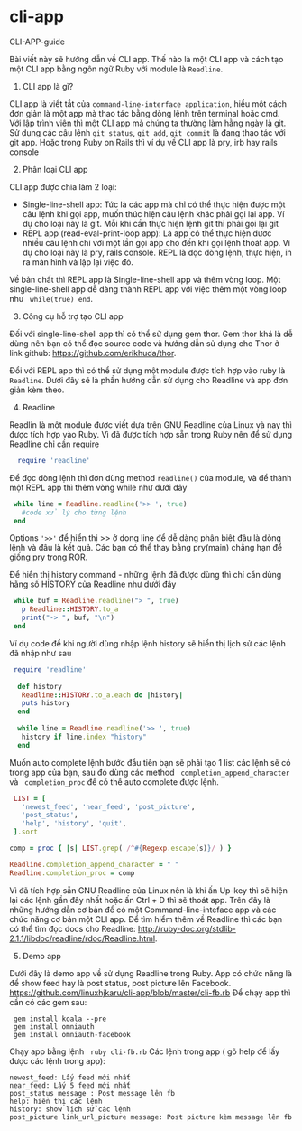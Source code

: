 cli-app
=======

CLI-APP-guide

  Bài viết này sẽ hướng dẫn về CLI app. Thế nào là một CLI app và cách tạo một CLI app bằng ngôn ngữ Ruby 
với module là ```Readline```.

1. CLI app là gì?

 CLI app là viết tắt của ```command-line-interface application```, hiểu một cách đơn giản là một app mà 
 thao tác bằng dòng lệnh trên terminal hoặc cmd. Với lập trình viên thì một CLI app mà chúng ta thường làm
 hằng ngày là git. Sử dụng các câu lệnh ```git status```, ``` git add ```, ``` git commit ``` là đang thao tác
 với git app. Hoặc trong Ruby on Rails thì ví dụ về CLI app là pry, irb hay rails console
 
2. Phân loại CLI app

 CLI app được chia làm 2 loại:
  - Single-line-shell app: Tức là các app mà chỉ có thể thực hiện được một câu lệnh khi gọi app, muốn thúc hiện
  câu lệnh khác phải gọi lại app. Ví dụ cho loại này là git. Mỗi khi cần thực hiện lệnh git thì phải gọi lại git
  - REPL app (read-eval-print-loop app): Là app có thể thực hiện đươc nhiều câu lệnh chỉ với một lần gọi app cho đến
  khi gọi lệnh thoát app. Ví dụ cho loại này là pry, rails console. REPL là đọc dòng lệnh, thực hiện, in ra màn hình
  và lặp lại việc đó.
  
 Về bản chất thì REPL app là Single-line-shell app và thêm vòng loop. Một single-line-shell app dễ dàng thành REPL app với việc thêm một vòng loop như ``` while(true) end```.

3. Công cụ hỗ trợ tạo CLI app

 Đối với single-line-shell app thì có thể sử dụng gem thor. Gem thor khá là dễ dùng nên bạn có thể đọc source code và hướng dẫn sử dụng cho Thor ở link github: https://github.com/erikhuda/thor. 
 
 Đổi với REPL app thì có thể sử dụng một module được tích hợp vào ruby là ``` Readline```. Dưới đây sẽ là phần hướng dẫn sử dụng cho Readline và app đơn giản kèm theo.
 
4. Readline

 Readlin là một module được viết dựa trên GNU Readline của Linux và nay thì được tích hợp vào Ruby.
 Vì đã được tích hợp sẵn trong Ruby nên để sử dụng Readline chỉ cần require 
 ```ruby
   require 'readline'
 ```
 Để đọc dòng lệnh thì đơn dùng method ```readline()``` của module, và để thành một REPL app thì thêm vòng while như dưới đây
 ```ruby
  while line = Readline.readline('>> ', true)
    #code xử lý cho từng lệnh
  end
 ```
 Options ```'>>'``` để hiển thị >> ở dong line để dễ dàng phân biệt đâu là dòng lệnh và đâu là kết quả. Các bạn có thể thay bằng pry(main) chẳng hạn để giống pry trong ROR.
 
 Để hiển thị history command - những lệnh đã được dùng thì chỉ cần dùng hằng số HISTORY của Readline như dưới đây
 ```ruby
  while buf = Readline.readline("> ", true)
    p Readline::HISTORY.to_a
    print("-> ", buf, "\n")
  end
 ```
 Ví dụ code để khi người dùng nhập lệnh history sẽ hiển thị lịch sử các lệnh đã nhập như sau
 ```ruby
  require 'readline'
   
   def history
    Readline::HISTORY.to_a.each do |history|
    puts history
   end
   
   while line = Readline.readline('>> ', true)
    history if line.index "history"
   end
 ```
 
 Muốn auto complete lệnh bước đầu tiên bạn sẽ phải tạo 1 list các lệnh sẽ có trong app của bạn, sau đó dùng các method ``` completion_append_character``` và ``` completion_proc``` để có thể auto complete được lệnh.
 
 ```ruby
  LIST = [
    'newest_feed', 'near_feed', 'post_picture',
    'post_status',
    'help', 'history', 'quit',
  ].sort
 
 comp = proc { |s| LIST.grep( /^#{Regexp.escape(s)}/ ) }

 Readline.completion_append_character = " "
 Readline.completion_proc = comp
 ```
 Vì đã tích hợp sẵn GNU Readline của Linux nên là khi ấn Up-key thì sẽ hiện lại các lệnh gần đây nhất hoặc ấn Ctrl + D thì sẽ thoát app.
 Trên đây là những hướng dẫn cơ bản để có một Command-line-inteface app và các chức năng cơ bản một CLI app. Để tìm hiểm thêm về Readline thì các bạn có thể tìm đọc docs cho Readline:
 http://ruby-doc.org/stdlib-2.1.1/libdoc/readline/rdoc/Readline.html. 
 
5. Demo app

 Dưới đây là demo app về sử dụng Readline trong Ruby. App có chức năng là để show feed hay là post status, post picture lên Facebook. 
 https://github.com/linuxhjkaru/cli-app/blob/master/cli-fb.rb
 Để chạy app thì cần có các gem sau:
 ```
  gem install koala --pre
  gem install omniauth
  gem install omniauth-facebook
 ```
Chạy app bằng lệnh ``` ruby cli-fb.rb```
Các lệnh trong app ( gõ help để lấy được các lệnh trong app):
 ```
 newest_feed: Lấy feed mới nhất
 near_feed: Lấy 5 feed mới nhất
 post_status message : Post message lên fb
 help: hiển thị các lệnh
 history: show lịch sử các lệnh
 post_picture link_url_picture message: Post picture kèm message lên fb
 ```

